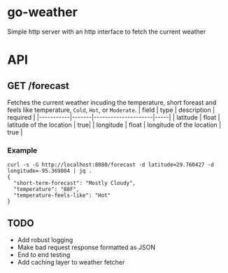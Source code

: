 # go-weather
Simple http server with an http interface to fetch the current weather

# API
## GET /forecast

Fetches the current weather incuding the temperature, short foreast
and feels like temperature, `Cold`, `Hot`, or `Moderate`.
 | field     | type  | description         | required |
 |-----------|-------|---------------------|-----|
| latitude  | float | latitude of the location  | true|
| longitude | float | longitude of the location | true | 

### Example
```azure
curl -s -G http://localhost:8080/forecast -d latitude=29.760427 -d longitude=-95.369804 | jq .
{
  "short-term-forecast": "Mostly Cloudy",
  "temperature": "88F",
  "temperature-feels-like": "Hot"
}

```

## TODO
- Add robust logging
- Make bad request response formatted as JSON
- End to end testing
- Add caching layer to weather fetcher
